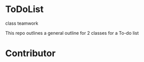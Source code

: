 # ToDoList
class teamwork

This repo outlines a general outline for 2 classes for a To-do list

# Contributor
